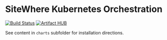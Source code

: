 # SiteWhere Kubernetes Orchestration

[![Build Status](https://travis-ci.org/sitewhere/sitewhere-k8s.svg?branch=master)](https://travis-ci.org/sitewhere/sitewhere-k8s)
[![Artifact HUB](https://img.shields.io/endpoint?url=https://artifacthub.io/badge/repository/sitewhere)](https://artifacthub.io/packages/search?repo=sitewhere)

See content in `charts` subfolder for installation directions.
